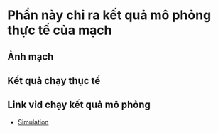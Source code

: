 # Phần này chỉ ra kết quả mô phỏng thực tế của mạch
## Ảnh mạch 
## Kết quả chạy thục tế
## Link vid chạy kết quả mô phỏng 
- [Simulation](https://husteduvn-my.sharepoint.com/personal/minh_dtn193231_sis_hust_edu_vn/_layouts/15/stream.aspx?id=%2Fpersonal%2Fminh%5Fdtn193231%5Fsis%5Fhust%5Fedu%5Fvn%2FDocuments%2Fbandicam%202023%2D02%2D06%2009%2D15%2D00%2D865%2Emp4&ga=1)
